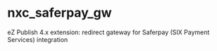 # nxc_saferpay_gw
eZ Publish 4.x extension: redirect gateway for Saferpay (SIX Payment Services) integration
